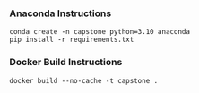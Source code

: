 ### Anaconda Instructions

` conda create -n capstone python=3.10 anaconda `  
` pip install -r requirements.txt ` 

### Docker Build Instructions

` docker build --no-cache -t capstone . `  
